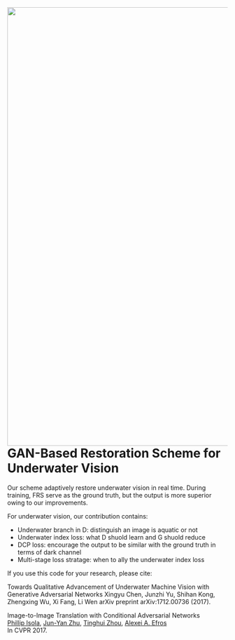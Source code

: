 <img src='imgs/GAN_RS_demo.gif' align="right" width=1000>

<br><br><br>

# GAN-Based Restoration Scheme for Underwater Vision

Our scheme adaptively restore underwater vision in real time. During training, FRS serve as the ground truth, but the output is more superior owing to our improvements.

For underwater vision, our contribution contains:
* Underwater branch in D: distinguish an image is aquatic or not
* Underwater index loss: what D shuold learn and G shuold reduce
* DCP loss: encourage the output to be similar with the ground truth in terms of dark channel
* Multi-stage loss stratage: when to ally the underwater index loss

If you use this code for your research, please cite:

Towards Qualitative Advancement of Underwater Machine Vision with Generative Adversarial Networks
Xingyu Chen, Junzhi Yu, Shihan Kong, Zhengxing Wu, Xi Fang, Li Wen
arXiv preprint arXiv:1712.00736 (2017).


Image-to-Image Translation with Conditional Adversarial Networks  
[Phillip Isola](https://people.eecs.berkeley.edu/~isola), [Jun-Yan Zhu](https://people.eecs.berkeley.edu/~junyanz), [Tinghui Zhou](https://people.eecs.berkeley.edu/~tinghuiz), [Alexei A. Efros](https://people.eecs.berkeley.edu/~efros)   
In CVPR 2017.
